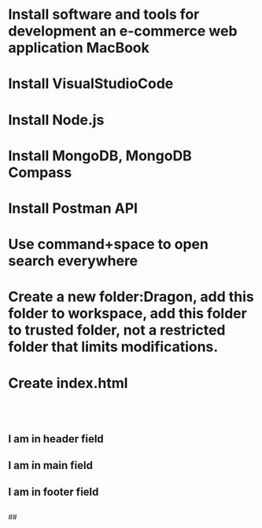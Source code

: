 # Install software and tools for development an e-commerce web application MacBook
# Install VisualStudioCode
# Install Node.js
# Install MongoDB, MongoDB Compass
# Install Postman API
# Use command+space to open search everywhere
# Create a new folder:Dragon, add this folder to workspace, add this folder to trusted folder, not a restricted folder that limits modifications.
# Create index.html
## <!DOCTYPE html>
## <html>
##   <head>
  ##   <title>Dragon</title>
  ## </head>
  ## <body>
  ##   <div class="grid-container">
  ##   <header>
  ##   I am in header field
  ##    </header>
  ##    <main>
  ##    I am in main field
  ##     </main>
  ##    <footer>
  ## I am in footer field
  ##     </footer>
  ##   </div>
  ##  </body>
  ##</html>
